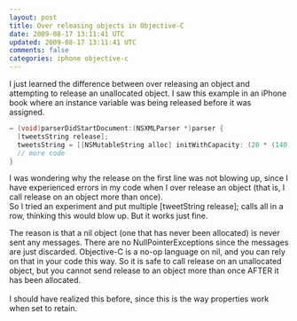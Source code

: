 ```yaml
---
layout: post
title: Over releasing objects in Objective-C
date: 2009-08-17 13:11:41 UTC
updated: 2009-08-17 13:11:41 UTC
comments: false
categories: iphone objective-c
---
```


I just learned the difference between over releasing an object and attempting to release an unallocated object.
I saw this example in an iPhone book where an instance variable was being released before it was assigned.

``` objective-c
– (void)parserDidStartDocument:(NSXMLParser *)parser {
  [tweetsString release];
  tweetsString = [[NSMutableString alloc] initWithCapacity: (20 * (140 + 20)) ];
  // more code
}
```
I was wondering why the release on the first line was not blowing up, since I have experienced errors in my code when I over release an object (that is, I call release on an object more than once).  
So I tried an experiment and put multiple [<span class="blsp-spelling-error" id="SPELLING_ERROR_8">tweetString</span> release]; calls all in a row, thinking this would blow up. 
 But it works just fine.

The reason is that a nil object (one that has never been allocated) is never sent any messages.  There are no NullPointerExceptions since the messages are just discarded. Objective-C is a no-op language on nil, and you can rely on that in your code this way. So it is safe to call release on an unallocated object, but you cannot send release to an object more than once AFTER it has been allocated.<br /><br />I should have realized this before, since this is the way properties work when set to retain.

